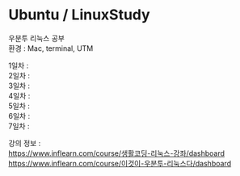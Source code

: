 # Ubuntu / LinuxStudy

우분투 리눅스 공부 </br>
환경 : Mac, terminal, UTM

1일차 : 
</br>
2일차 :
</br>
3일차 :
</br>
4일차 :
</br>
5일차 :
</br>
6일차 :
</br>
7일차 :
</br>


강의 정보 : </br>
https://www.inflearn.com/course/생활코딩-리눅스-강좌/dashboard </br>
https://www.inflearn.com/course/이것이-우분투-리눅스다/dashboard



